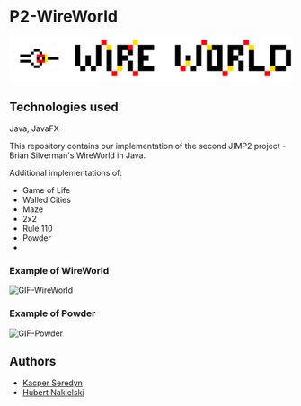 # P2-WireWorld

![logo](logo.png)

## Technologies used
Java, JavaFX

This repository contains our implementation of the second JIMP2 project - Brian Silverman's WireWorld in Java.

Additional implementations of:
- Game of Life
- Walled Cities
- Maze
- 2x2
- Rule 110
- Powder
- 
### Example of WireWorld
![GIF-WireWorld](https://user-images.githubusercontent.com/60079684/120081736-59a1e200-c0bf-11eb-8707-4c26f856cff1.gif)

### Example of Powder
![GIF-Powder](https://user-images.githubusercontent.com/60079684/120081770-89e98080-c0bf-11eb-8142-5e5cd8df7e50.gif)





## Authors
* [Kacper Seredyn](https://github.com/scintilla4evr)
* [Hubert Nakielski](https://github.com/nakielsh)
